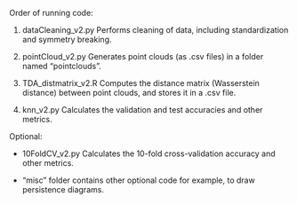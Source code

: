 Order of running code:
1) dataCleaning_v2.py
Performs cleaning of data, including standardization and symmetry breaking.

2) pointCloud_v2.py
Generates point clouds (as .csv files) in a folder named “pointclouds”.

3) TDA_distmatrix_v2.R
Computes the distance matrix (Wasserstein distance) between point clouds, and stores it in a .csv file.

4) knn_v2.py
Calculates the validation and test accuracies and other metrics.


Optional:
- 10FoldCV_v2.py
Calculates the 10-fold cross-validation accuracy and other metrics.

- “misc” folder contains other optional code for example, to draw persistence diagrams.

